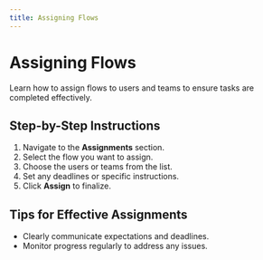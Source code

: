 ```yaml
---
title: Assigning Flows
---
```


# Assigning Flows

Learn how to assign flows to users and teams to ensure tasks are completed effectively.

## Step-by-Step Instructions
1. Navigate to the **Assignments** section.
2. Select the flow you want to assign.
3. Choose the users or teams from the list.
4. Set any deadlines or specific instructions.
5. Click **Assign** to finalize.

## Tips for Effective Assignments
- Clearly communicate expectations and deadlines.
- Monitor progress regularly to address any issues.
